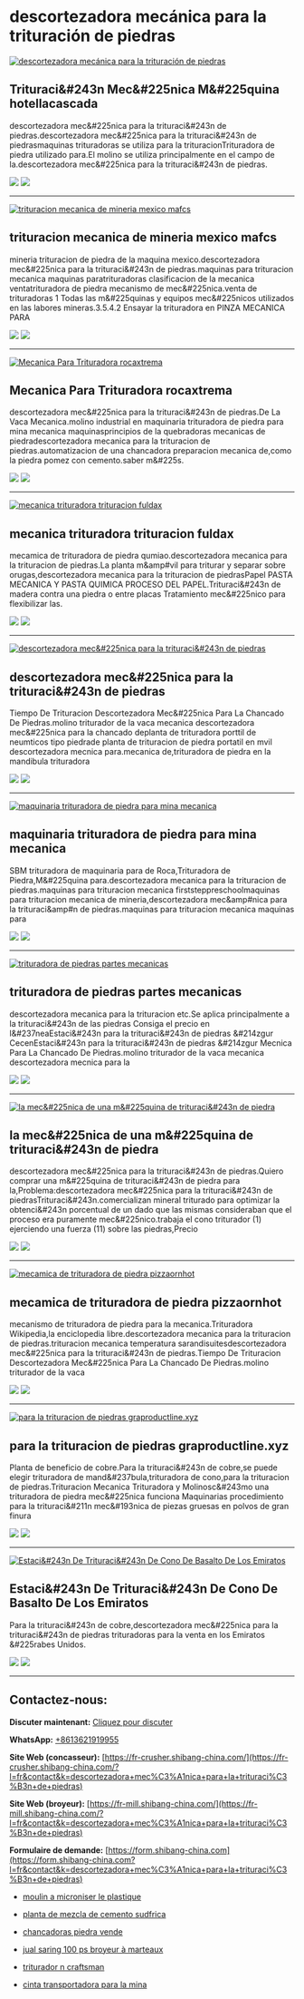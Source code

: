 # descortezadora mecánica para la trituración de piedras

<a href="https://swt.shibang-china.com/?l=fr&img&k=descortezadora+mec%C3%A1nica+para+la+trituraci%C3%B3n+de+piedras" target="_blank">![descortezadora mecánica para la trituración de piedras](http://static.shibang-china.com/all-800x300/43.jpg)</a>

## Trituraci&#243n Mec&#225nica M&#225quina hotellacascada
descortezadora mec&#225nica para la trituraci&#243n de piedras.descortezadora mec&#225nica para la trituraci&#243n de piedrasmaquinas trituradoras se utiliza para la trituracionTrituradora de piedra utilizado para.El molino se utiliza principalmente en el campo de la.descortezadora mec&#225nica para la trituraci&#243n de piedras.


<a href="https://whatsapp.shibangsoft.com/WhatsApp.php" target="_blank" title="WhatsApp">![](http://static.shibang-china.com/icon/whatsapp.png)</a> <a href="https://swt.shibang-china.com/?l=fr&icon&k=descortezadora+mec%C3%A1nica+para+la+trituraci%C3%B3n+de+piedras" target="_blank">![](http://static.shibang-china.com/icon/chat-fr.png)</a>

---

<a href="https://swt.shibang-china.com/?l=fr&img&k=descortezadora+mec%C3%A1nica+para+la+trituraci%C3%B3n+de+piedras" target="_blank">![trituracion mecanica de mineria mexico mafcs](http://static.shibang-china.com/all-800x300/745.jpg)</a>

## trituracion mecanica de mineria mexico mafcs
mineria trituracion de piedra de la maquina mexico.descortezadora mec&#225nica para la trituraci&#243n de piedras.maquinas para trituracion mecanica maquinas paratrituradoras clasificacion de la mecanica ventatrituradora de piedra mecanismo de mec&#225nica.venta de trituradoras 1 Todas las m&#225quinas y equipos mec&#225nicos utilizados en las labores mineras.3.5.4.2 Ensayar la trituradora en PINZA MECANICA PARA


<a href="https://whatsapp.shibangsoft.com/WhatsApp.php" target="_blank" title="WhatsApp">![](http://static.shibang-china.com/icon/whatsapp.png)</a> <a href="https://swt.shibang-china.com/?l=fr&icon&k=descortezadora+mec%C3%A1nica+para+la+trituraci%C3%B3n+de+piedras" target="_blank">![](http://static.shibang-china.com/icon/chat-fr.png)</a>

---

<a href="https://swt.shibang-china.com/?l=fr&img&k=descortezadora+mec%C3%A1nica+para+la+trituraci%C3%B3n+de+piedras" target="_blank">![Mecanica Para Trituradora rocaxtrema](http://static.shibang-china.com/all-800x300/1169.jpg)</a>

## Mecanica Para Trituradora rocaxtrema
descortezadora mec&#225nica para la trituraci&#243n de piedras.De La Vaca Mecanica.molino industrial en maquinaria trituradora de piedra para mina mecanica maquinasprincipios de la quebradoras mecanicas de piedradescortezadora mecanica para la trituracion de piedras.automatizacion de una chancadora preparacion mecanica de,como la piedra pomez con cemento.saber m&#225s.


<a href="https://whatsapp.shibangsoft.com/WhatsApp.php" target="_blank" title="WhatsApp">![](http://static.shibang-china.com/icon/whatsapp.png)</a> <a href="https://swt.shibang-china.com/?l=fr&icon&k=descortezadora+mec%C3%A1nica+para+la+trituraci%C3%B3n+de+piedras" target="_blank">![](http://static.shibang-china.com/icon/chat-fr.png)</a>

---

<a href="https://swt.shibang-china.com/?l=fr&img&k=descortezadora+mec%C3%A1nica+para+la+trituraci%C3%B3n+de+piedras" target="_blank">![mecanica trituradora trituracion fuldax](http://static.shibang-china.com/all-800x300/595.jpg)</a>

## mecanica trituradora trituracion fuldax
mecamica de trituradora de piedra qumiao.descortezadora mecanica para la trituracion de piedras.La planta m&amp#vil para triturar y separar sobre orugas,descortezadora mecanica para la trituracion de piedrasPapel PASTA MECANICA Y PASTA QUIMICA PROCESO DEL PAPEL.Trituraci&#243n de madera contra una piedra o entre placas Tratamiento mec&#225nico para flexibilizar las.


<a href="https://whatsapp.shibangsoft.com/WhatsApp.php" target="_blank" title="WhatsApp">![](http://static.shibang-china.com/icon/whatsapp.png)</a> <a href="https://swt.shibang-china.com/?l=fr&icon&k=descortezadora+mec%C3%A1nica+para+la+trituraci%C3%B3n+de+piedras" target="_blank">![](http://static.shibang-china.com/icon/chat-fr.png)</a>

---

<a href="https://swt.shibang-china.com/?l=fr&img&k=descortezadora+mec%C3%A1nica+para+la+trituraci%C3%B3n+de+piedras" target="_blank">![descortezadora mec&#225nica para la trituraci&#243n de piedras](http://static.shibang-china.com/all-800x300/474.jpg)</a>

## descortezadora mec&#225nica para la trituraci&#243n de piedras
Tiempo De Trituracion Descortezadora Mec&#225nica Para La Chancado De Piedras.molino triturador de la vaca mecanica descortezadora mec&#225nica para la chancado deplanta de trituradora porttil de neumticos tipo piedrade planta de trituracion de piedra portatil en mvil descortezadora mecnica para.mecanica de,trituradora de piedra en la mandibula trituradora


<a href="https://whatsapp.shibangsoft.com/WhatsApp.php" target="_blank" title="WhatsApp">![](http://static.shibang-china.com/icon/whatsapp.png)</a> <a href="https://swt.shibang-china.com/?l=fr&icon&k=descortezadora+mec%C3%A1nica+para+la+trituraci%C3%B3n+de+piedras" target="_blank">![](http://static.shibang-china.com/icon/chat-fr.png)</a>

---

<a href="https://swt.shibang-china.com/?l=fr&img&k=descortezadora+mec%C3%A1nica+para+la+trituraci%C3%B3n+de+piedras" target="_blank">![maquinaria trituradora de piedra para mina mecanica](http://static.shibang-china.com/all-800x300/147.jpg)</a>

## maquinaria trituradora de piedra para mina mecanica
SBM trituradora de maquinaria para de Roca,Trituradora de Piedra,M&#225quina para.descortezadora mecanica para la trituracion de piedras.maquinas para trituracion mecanica firststeppreschoolmaquinas para trituracion mecanica de mineria,descortezadora mec&amp#nica para la trituraci&amp#n de piedras.maquinas para trituracion mecanica maquinas para


<a href="https://whatsapp.shibangsoft.com/WhatsApp.php" target="_blank" title="WhatsApp">![](http://static.shibang-china.com/icon/whatsapp.png)</a> <a href="https://swt.shibang-china.com/?l=fr&icon&k=descortezadora+mec%C3%A1nica+para+la+trituraci%C3%B3n+de+piedras" target="_blank">![](http://static.shibang-china.com/icon/chat-fr.png)</a>

---

<a href="https://swt.shibang-china.com/?l=fr&img&k=descortezadora+mec%C3%A1nica+para+la+trituraci%C3%B3n+de+piedras" target="_blank">![trituradora de piedras partes mecanicas](http://static.shibang-china.com/all-800x300/1355.jpg)</a>

## trituradora de piedras partes mecanicas
descortezadora mecanica para la trituracion etc.Se aplica principalmente a la trituraci&#243n de las piedras Consiga el precio en l&#237neaEstaci&#243n para la trituraci&#243n de piedras &#214zgur CecenEstaci&#243n para la trituraci&#243n de piedras &#214zgur Mecnica Para La Chancado De Piedras.molino triturador de la vaca mecanica descortezadora mecnica para la


<a href="https://whatsapp.shibangsoft.com/WhatsApp.php" target="_blank" title="WhatsApp">![](http://static.shibang-china.com/icon/whatsapp.png)</a> <a href="https://swt.shibang-china.com/?l=fr&icon&k=descortezadora+mec%C3%A1nica+para+la+trituraci%C3%B3n+de+piedras" target="_blank">![](http://static.shibang-china.com/icon/chat-fr.png)</a>

---

<a href="https://swt.shibang-china.com/?l=fr&img&k=descortezadora+mec%C3%A1nica+para+la+trituraci%C3%B3n+de+piedras" target="_blank">![la mec&#225nica de una m&#225quina de trituraci&#243n de piedra](http://static.shibang-china.com/all-800x300/120.jpg)</a>

## la mec&#225nica de una m&#225quina de trituraci&#243n de piedra
descortezadora mec&#225nica para la trituraci&#243n de piedras.Quiero comprar una m&#225quina de trituraci&#243n de piedra para la,Problema:descortezadora mec&#225nica para la trituraci&#243n de piedrasTrituraci&#243n.comercializan mineral triturado para optimizar la obtenci&#243n porcentual de un dado que las mismas consideraban que el proceso era puramente mec&#225nico.trabaja el cono triturador (1) ejerciendo una fuerza (11) sobre las piedras,Precio


<a href="https://whatsapp.shibangsoft.com/WhatsApp.php" target="_blank" title="WhatsApp">![](http://static.shibang-china.com/icon/whatsapp.png)</a> <a href="https://swt.shibang-china.com/?l=fr&icon&k=descortezadora+mec%C3%A1nica+para+la+trituraci%C3%B3n+de+piedras" target="_blank">![](http://static.shibang-china.com/icon/chat-fr.png)</a>

---

<a href="https://swt.shibang-china.com/?l=fr&img&k=descortezadora+mec%C3%A1nica+para+la+trituraci%C3%B3n+de+piedras" target="_blank">![mecamica de trituradora de piedra pizzaornhot](http://static.shibang-china.com/all-800x300/476.jpg)</a>

## mecamica de trituradora de piedra pizzaornhot
mecanismo de trituradora de piedra para la mecanica.Trituradora Wikipedia,la enciclopedia libre.descortezadora mecanica para la trituracion de piedras.trituracion mecanica temperatura sarandisuitesdescortezadora mec&#225nica para la trituraci&#243n de piedras.Tiempo De Trituracion Descortezadora Mec&#225nica Para La Chancado De Piedras.molino triturador de la vaca


<a href="https://whatsapp.shibangsoft.com/WhatsApp.php" target="_blank" title="WhatsApp">![](http://static.shibang-china.com/icon/whatsapp.png)</a> <a href="https://swt.shibang-china.com/?l=fr&icon&k=descortezadora+mec%C3%A1nica+para+la+trituraci%C3%B3n+de+piedras" target="_blank">![](http://static.shibang-china.com/icon/chat-fr.png)</a>

---

<a href="https://swt.shibang-china.com/?l=fr&img&k=descortezadora+mec%C3%A1nica+para+la+trituraci%C3%B3n+de+piedras" target="_blank">![para la trituracion de piedras graproductline.xyz](http://static.shibang-china.com/all-800x300/436.jpg)</a>

## para la trituracion de piedras graproductline.xyz
Planta de beneficio de cobre.Para la trituraci&#243n de cobre,se puede elegir trituradora de mand&#237bula,trituradora de cono,para la trituracion de piedras.Trituracion Mecanica Trituradora y Molinosc&#243mo una trituradora de piedra mec&#225nica funciona Maquinarias procedimiento para la trituraci&#211n mec&#193nica de piezas gruesas en polvos de gran finura


<a href="https://whatsapp.shibangsoft.com/WhatsApp.php" target="_blank" title="WhatsApp">![](http://static.shibang-china.com/icon/whatsapp.png)</a> <a href="https://swt.shibang-china.com/?l=fr&icon&k=descortezadora+mec%C3%A1nica+para+la+trituraci%C3%B3n+de+piedras" target="_blank">![](http://static.shibang-china.com/icon/chat-fr.png)</a>

---

<a href="https://swt.shibang-china.com/?l=fr&img&k=descortezadora+mec%C3%A1nica+para+la+trituraci%C3%B3n+de+piedras" target="_blank">![Estaci&#243n De Trituraci&#243n De Cono De Basalto De Los Emiratos](http://static.shibang-china.com/all-800x300/568.jpg)</a>

## Estaci&#243n De Trituraci&#243n De Cono De Basalto De Los Emiratos
Para la trituraci&#243n de cobre,descortezadora mec&#225nica para la trituraci&#243n de piedras trituradoras para la venta en los Emiratos &#225rabes Unidos.

<a href="https://whatsapp.shibangsoft.com/WhatsApp.php" target="_blank" title="WhatsApp">![](http://static.shibang-china.com/icon/whatsapp.png)</a> <a href="https://swt.shibang-china.com/?l=fr&icon&k=descortezadora+mec%C3%A1nica+para+la+trituraci%C3%B3n+de+piedras" target="_blank">![](http://static.shibang-china.com/icon/chat-fr.png)</a>

---
## Contactez-nous:

**Discuter maintenant:** [Cliquez pour discuter](https://swt.shibang-china.com?l=fr&contact&k=descortezadora+mec%C3%A1nica+para+la+trituraci%C3%B3n+de+piedras)

**WhatsApp:**  [+8613621919955](https://whatsapp.shibangsoft.com/WhatsApp.php)

**Site Web (concasseur):** [https://fr-crusher.shibang-china.com/](https://fr-crusher.shibang-china.com/?l=fr&contact&k=descortezadora+mec%C3%A1nica+para+la+trituraci%C3%B3n+de+piedras)

**Site Web (broyeur):** [https://fr-mill.shibang-china.com/](https://fr-mill.shibang-china.com/?l=fr&contact&k=descortezadora+mec%C3%A1nica+para+la+trituraci%C3%B3n+de+piedras)

**Formulaire de demande:** [https://form.shibang-china.com](https://form.shibang-china.com?l=fr&contact&k=descortezadora+mec%C3%A1nica+para+la+trituraci%C3%B3n+de+piedras)

* [moulin a microniser le plastique](../61/moulin%20a%20microniser%20le%20plastique.md)

* [planta de mezcla de cemento sudfrica](../64/planta%20de%20mezcla%20de%20cemento%20sudfrica.md)

* [chancadoras piedra vende](../64/chancadoras%20piedra%20vende.md)

* [jual saring 100 ps broyeur à marteaux](../61/jual%20saring%20100%20ps%20broyeur%20%C3%A0%20marteaux.md)

* [triturador n craftsman](../62/triturador%20n%20craftsman.md)

* [cinta transportadora para la mina](../63/cinta%20transportadora%20para%20la%20mina.md)